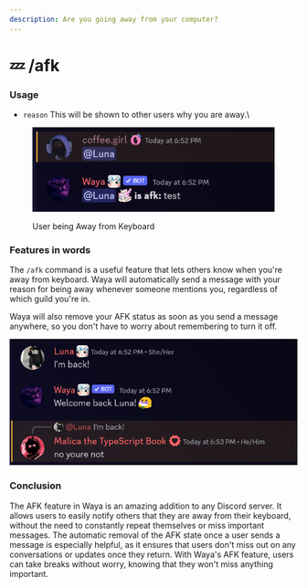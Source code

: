 ```yaml
---
description: Are you going away from your computer?
---
```


# 💤 /afk

### Usage

* `reason` This will be shown to other users why you are away.\


<figure><img src="../.gitbook/assets/image (16).png" alt=""><figcaption><p>User being Away from Keyboard</p></figcaption></figure>

### Features in words

The `/afk` command is a useful feature that lets others know when you're away from keyboard. Waya will automatically send a message with your reason for being away whenever someone mentions you, regardless of which guild you're in.

Waya will also remove your AFK status as soon as you send a message anywhere, so you don't have to worry about remembering to turn it off.

![](<../.gitbook/assets/image (17).png>)

### Conclusion

The AFK feature in Waya is an amazing addition to any Discord server. It allows users to easily notify others that they are away from their keyboard, without the need to constantly repeat themselves or miss important messages. The automatic removal of the AFK state once a user sends a message is especially helpful, as it ensures that users don't miss out on any conversations or updates once they return. With Waya's AFK feature, users can take breaks without worry, knowing that they won't miss anything important.
